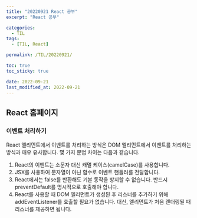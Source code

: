```yaml
---
title: "20220921 React 공부"
excerpt: "React 공부"

categories:
  - TIL
tags:
  - [TIL, React]

permalink: /TIL/20220921/

toc: true
toc_sticky: true

date: 2022-09-21
last_modified_at: 2022-09-21
---
```


## React 홈페이지

### 이벤트 처리하기
React 엘리먼트에서 이벤트를 처리하는 방식은 DOM 엘리먼트에서 이벤트를 처리하는 방식과 매우 유사합니다. 몇 가지 문법 차이는 다음과 같습니다.
1. React의 이벤트는 소문자 대신 캐멀 케이스(camelCase)를 사용합니다.
2. JSX를 사용하여 문자열이 아닌 함수로 이벤트 핸들러를 전달합니다.
3. React에서는 false를 반환해도 기본 동작을 방지할 수 없습니다. 반드시 preventDefault를 명시적으로 호출해야 합니다.
4. React를 사용할 때 DOM 엘리먼트가 생성된 후 리스너를 추가하기 위해 addEventListener를 호출할 필요가 없습니다. 대신, 엘리먼트가 처음 렌더링될 때 리스너를 제공하면 됩니다.
